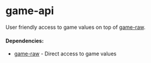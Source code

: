 # game-api

User friendly access to game values on top of [game-raw](https://github.com/RuneStar/client/tree/master/game-raw).

#### Dependencies:

* [game-raw](https://github.com/RuneStar/client/tree/master/game-raw) - Direct access to game values
